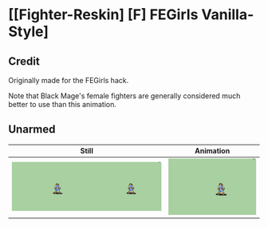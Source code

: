 # [\[Fighter-Reskin\] \[F\] FEGirls Vanilla-Style]

## Credit

Originally made for the FEGirls hack.

Note that Black Mage's female fighters are generally considered much better to use than this animation.

## Unarmed

| Still | Animation |
| :---: | :-------: |
| ![Unarmed still](./Unarmed_000.png) | ![Unarmed animation](./Unarmed.gif) |
